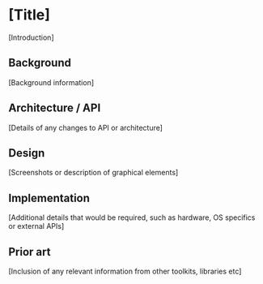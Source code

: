 # [Title]

[Introduction]

<!-- for more information about completing this template please see
https://github.com/fyne-io/fyne/wiki/Contributing%3A-Proposals -->

## Background

[Background information]

## Architecture / API

[Details of any changes to API or architecture]

## Design

[Screenshots or description of graphical elements]

## Implementation

[Additional details that would be required, such as hardware, OS specifics or external APIs]

## Prior art

[Inclusion of any relevant information from other toolkits, libraries etc]


